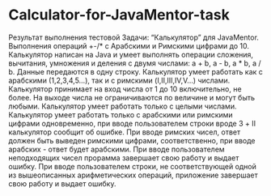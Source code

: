 # Calculator-for-JavaMentor-task
Результат выполнения тестовой Задачи: “Калькулятор” для JavaMentor. Выполнения операций +-/* с Арабскими и Римскими цифрами до 10.
Калькулятор написан на Java и умеет выполнять операции сложения, вычитания, умножения и деления с двумя числами: a + b, a - b, a * b, a / b. 
Данные передаются в одну строку.
Калькулятор умеет работать как с арабскими (1,2,3,4,5…), так и с римскими (I,II,III,IV,V…) числами.
Калькулятор принимает на вход числа от 1 до 10 включительно, не более. На выходе числа не ограничиваются по величине и могут быть любыми.
Калькулятор умеет работать только с целыми числами.
Калькулятор умеет работать только с арабскими или римскими цифрами одновременно, при вводе пользователем строки вроде 3 + II калькулятор сообщит об ошибке.
При вводе римских чисел, ответ должен быть выведен римскими цифрами, соответственно, при вводе арабских - ответ будет арабскими.
При вводе пользователем неподходящих чисел прорамма завершает свою работу и выдает ошибку.
При вводе пользователем строки, не соответствующей одной из вышеописанных арифметических операций, приложение завершает свою работу и выдает ошибку.
